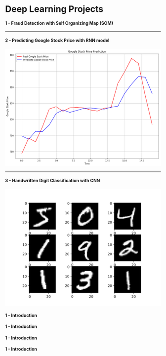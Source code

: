 # Deep Learning Projects


#### 1 - Fraud Detection with Self Organizing Map (SOM)


---
#### 2 - Predicting Google Stock Price with RNN model

![Price](/stockPricePrediction.jpg)


---
#### 3 - Handwritten Digit Classification with CNN

![Mnist](/mnist.png)



#### 1 - Introduction
#### 1 - Introduction

#### 1 - Introduction
#### 1 - Introduction







